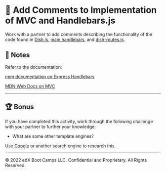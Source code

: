 # 📐 Add Comments to Implementation of MVC and Handlebars.js

Work with a partner to add comments describing the functionality of the code found in [Dish.js](Unsolved/models/Dish.js), [main.handlebars](Unsolved/views/layouts/main.handlebars), and [dish-routes.js](Unsolved/controllers/dish-routes.js).

## 📝 Notes

Refer to the documentation: 

[npm documentation on Express Handlebars](https://www.npmjs.com/package/express-handlebars)

[MDN Web Docs on MVC](https://developer.mozilla.org/en-US/docs/Glossary/MVC)

---

## 🏆 Bonus

If you have completed this activity, work through the following challenge with your partner to further your knowledge:

* What are some other template engines? 

Use [Google](https://www.google.com) or another search engine to research this.

---
© 2022 edX Boot Camps LLC. Confidential and Proprietary. All Rights Reserved.

